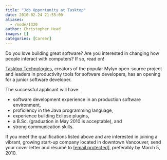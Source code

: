 ```yaml
---
title: "Job Opportunity at Tasktop"
date: 2010-02-24 21:55:00
aliases:
  - /node/1320
author: Christopher Head
images: []
categories: [Career]
---
```


Do you love building great software? Are you interested in changing how people interact with computers? If so, read on!

[Tasktop Technologies](http://tasktop.com/), creators of the popular Mylyn open-source project and leaders in productivity tools for software developers, has an opening for a junior software developer.

The successful applicant will have:

- software development experience in an production software environment,
- proficiency in the Java programming language,
- experience building Eclipse plugins,
- a B.Sc. (graduation in May 2010 is acceptable), and
- strong communication skills.

If you meet the qualifications listed above and are interested in joining a vibrant, growing start-up company located in downtown Vancouver, send your cover letter and résumé to [\[email protected\]](/cdn-cgi/l/email-protection#caa9abb8afafb8b98abeabb9a1bea5bae4a9a5a7), preferably by March 5, 2010.
